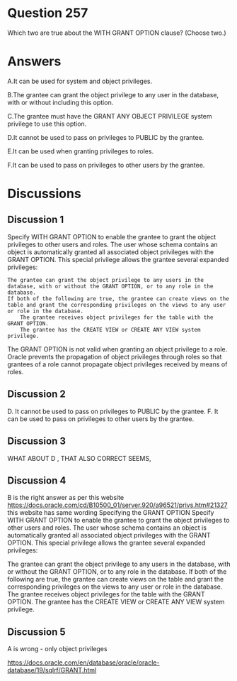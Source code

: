 # Question 257
Which two are true about the WITH GRANT OPTION clause? (Choose two.)

# Answers
A.It can be used for system and object privileges.

B.The grantee can grant the object privilege to any user in the database, with or without including this option.

C.The grantee must have the GRANT ANY OBJECT PRIVILEGE system privilege to use this option.

D.It cannot be used to pass on privileges to PUBLIC by the grantee.

E.It can be used when granting privileges to roles.

F.It can be used to pass on privileges to other users by the grantee.

# Discussions
## Discussion 1
Specify WITH GRANT OPTION to enable the grantee to grant the object privileges to other users and roles. The user whose schema contains an object is automatically granted all associated object privileges with the GRANT OPTION. This special privilege allows the grantee several expanded privileges:

    The grantee can grant the object privilege to any users in the database, with or without the GRANT OPTION, or to any role in the database.
    If both of the following are true, the grantee can create views on the table and grant the corresponding privileges on the views to any user or role in the database.
        The grantee receives object privileges for the table with the GRANT OPTION.
        The grantee has the CREATE VIEW or CREATE ANY VIEW system privilege.

The GRANT OPTION is not valid when granting an object privilege to a role. Oracle prevents the propagation of object privileges through roles so that grantees of a role cannot propagate object privileges received by means of roles.

## Discussion 2
D. It cannot be used to pass on privileges to PUBLIC by the grantee.
F. It can be used to pass on privileges to other users by the grantee.

## Discussion 3
WHAT ABOUT D , THAT ALSO CORRECT SEEMS,

## Discussion 4
B is the right answer as per this  website https://docs.oracle.com/cd/B10500_01/server.920/a96521/privs.htm#21327
this website has same wording
Specifying the GRANT OPTION
Specify WITH GRANT OPTION to enable the grantee to grant the object privileges to other users and roles. The user whose schema contains an object is automatically granted all associated object privileges with the GRANT OPTION. This special privilege allows the grantee several expanded privileges:

The grantee can grant the object privilege to any users in the database, with or without the GRANT OPTION, or to any role in the database.
If both of the following are true, the grantee can create views on the table and grant the corresponding privileges on the views to any user or role in the database.
The grantee receives object privileges for the table with the GRANT OPTION.
The grantee has the CREATE VIEW or CREATE ANY VIEW system privilege.

## Discussion 5
A is wrong - only object privileges

https://docs.oracle.com/en/database/oracle/oracle-database/19/sqlrf/GRANT.html

